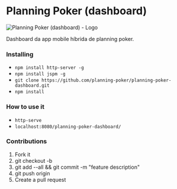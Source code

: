 # Planning Poker (dashboard)

![Planning Poker (dashboard) - Logo][logo]

Dashboard da app mobile híbrida de planning poker.

### Installing

* `npm install http-server -g`
* `npm install jspm -g`
* `git clone https://github.com/planning-poker/planning-poker-dashboard.git`
* `npm install`

### How to use it

* `http-serve`
* `localhost:8080/planning-poker-dashboard/`

### Contributions

1. Fork it
2. git checkout -b <branch-name>
3. git add --all && git commit -m "feature description"
4. git push origin <branch-name>
5. Create a pull request

[logo]: https://raw.githubusercontent.com/planning-poker/planning-poker-dashboard/master/logo.png "Planning Poker (dashboard) - Logo"
